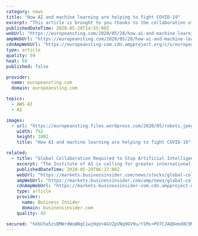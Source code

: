 ```yaml
---
category: news
title: "How AI and machine learning are helping to fight COVID-19"
excerpt: "This article is brought to you thanks to the collaboration of The European Sting with the World Economic Forum. Author: Emma Charlton, Senior Writer, Formative Content Organizations have been"
publishedDateTime: 2020-05-28T14:55:00Z
webUrl: "https://europeansting.com/2020/05/28/how-ai-and-machine-learning-are-helping-to-fight-covid-19/"
ampWebUrl: "https://europeansting.com/2020/05/28/how-ai-and-machine-learning-are-helping-to-fight-covid-19/amp/"
cdnAmpWebUrl: "https://europeansting-com.cdn.ampproject.org/c/s/europeansting.com/2020/05/28/how-ai-and-machine-learning-are-helping-to-fight-covid-19/amp/"
type: article
quality: 59
heat: 69
published: false

provider:
  name: europeansting.com
  domain: europeansting.com

topics:
  - AWS AI
  - AI

images:
  - url: "https://europeansting.files.wordpress.com/2020/05/robots.jpeg"
    width: 752
    height: 1002
    title: "How AI and machine learning are helping to fight COVID-19"

related:
  - title: "Global Collaboration Required to Stop Artificial Intelligence Friction Between Countries, Regarding COVID-19 Tracing Apps, Warns the Institute of AI"
    excerpt: "The Institute of AI is calling for greater international cooperation regarding the regulation of COVID-19 tracing mobile applications and their potential continued use in countries after the pandemic is under control."
    publishedDateTime: 2020-05-29T06:17:00Z
    webUrl: "https://markets.businessinsider.com/news/stocks/global-collaboration-required-to-stop-artificial-intelligence-friction-between-countries-regarding-covid-19-tracing-apps-warns-the-institute-of-ai-1029261898"
    ampWebUrl: "https://markets.businessinsider.com/amp/news/global-collaboration-required-to-stop-artificial-intelligence-friction-between-countries-regarding-covid-19-tracing-apps-warns-the-institute-of-ai-1029261898"
    cdnAmpWebUrl: "https://markets-businessinsider-com.cdn.ampproject.org/c/s/markets.businessinsider.com/amp/news/global-collaboration-required-to-stop-artificial-intelligence-friction-between-countries-regarding-covid-19-tracing-apps-warns-the-institute-of-ai-1029261898"
    type: article
    provider:
      name: Business Insider
      domain: businessinsider.com
    quality: 45

secured: "hXbCha5zsBMWrdWuWNgCiwjHqV+AGVZpVNq9GV9u/Y1Ms+PO7CJAQOemd8C9MXf/qfxAdJJVF+2zFXn1ApzajDJjTQSJUo9ShovDnF4e/YuufTZsYUf4BtikVDzAfEhe8yw24aJltuu7ssi1N8ZIESxejAfye6yW1HigSQEATdlZi4TXSTe1Z7lyc3BaX4tHZ6/6J7nBhYdJNhNf2ZZFDMXjLF8CDLZgoko9skkdHXrQEF4uGdbYWXFDGcB/0Tu4jTQ4cj5HGAg9wLvLbrM7JI44By78iMYpntWIR7HV+qynmGjFwxNLh2TqOlW0GnKL;1sziNYafTyooQbMyCaMDQg=="
---
```


